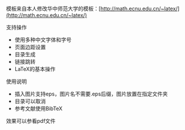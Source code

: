 模板来自本人修改华中师范大学的模板：[http://math.ecnu.edu.cn/~latex/](http://math.ecnu.edu.cn/~latex/)

支持操作

- 使用多种中文字体和字号
- 页面边距设置
- 目录生成
- 链接跳转
- LaTeX的基本操作

使用说明

- 插入图片支持eps，图片名不需要.eps后缀，图片放置在指定文件夹
- 目录可以取消
- 参考文献使用BibTeX


效果可以参看pdf文件